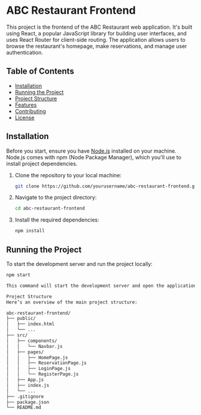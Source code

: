 # ABC Restaurant Frontend

This project is the frontend of the ABC Restaurant web application. It's built using React, a popular JavaScript library for building user interfaces, and uses React Router for client-side routing. The application allows users to browse the restaurant's homepage, make reservations, and manage user authentication.

## Table of Contents

- [Installation](#installation)
- [Running the Project](#running-the-project)
- [Project Structure](#project-structure)
- [Features](#features)
- [Contributing](#contributing)
- [License](#license)

## Installation

Before you start, ensure you have [Node.js](https://nodejs.org/) installed on your machine. Node.js comes with npm (Node Package Manager), which you'll use to install project dependencies.

1. Clone the repository to your local machine:

    ```bash
    git clone https://github.com/yourusername/abc-restaurant-frontend.git
    ```

2. Navigate to the project directory:

    ```bash
    cd abc-restaurant-frontend
    ```

3. Install the required dependencies:

    ```bash
    npm install
    ```

## Running the Project

To start the development server and run the project locally:

```bash
npm start

This command will start the development server and open the application in your default web browser at http://localhost:3000.

Project Structure
Here’s an overview of the main project structure:

abc-restaurant-frontend/
├── public/
│   ├── index.html
│   └── ...
├── src/
│   ├── components/
│   │   └── Navbar.js
│   ├── pages/
│   │   ├── HomePage.js
│   │   ├── ReservationPage.js
│   │   ├── LoginPage.js
│   │   └── RegisterPage.js
│   ├── App.js
│   ├── index.js
│   └── ...
├── .gitignore
├── package.json
└── README.md
